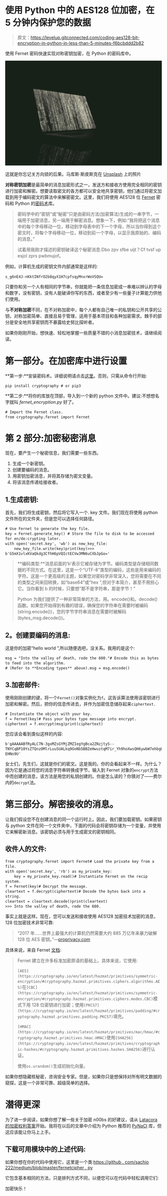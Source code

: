 # 使用 Python 中的 AES128 位加密，在 5 分钟内保护您的数据

> 原文：<https://levelup.gitconnected.com/coding-aes128-bit-encryption-in-python-in-less-than-5-minutes-f6bcbddd2b82>

使用 Fernet 密码快速实现对称密钥加密，在 Python 的密码库中。

![](img/fb299735c6d33d683ab36e2dd726ad88.png)

这就是你忘记关方向锁的后果。马库斯·斯皮斯克在 [Unsplash](https://unsplash.com?utm_source=medium&utm_medium=referral) 上的照片

**对称密钥加密**是最简单的消息加密形式之一，发送方和接收方使用完全相同的密钥进行加密和解密。想要读取密文的各方都可以安全地共享密钥，他们通过将密文加载到用于编码密文的算法中来解密密文。这里，我们将使用 AES128 位 [Fernet](https://cryptography.io/en/latest/fernet/#) 密码和 Python 的[密码术](https://cryptography.io/en/latest/installation/)库。

> 密码学中的“密钥”或“秘密”只是由密码方法(加密算法)生成的一串字节，一端用于加密消息，另一端用于解密消息。想象一下，例如:“我将把这个消息中的每个字母移动一位，移动到字母表中的下一个字母，所以当你得到这个密文时，将每个字母移动一位，移动到前一个字母，以显示我原始的、编码的消息。”
> 
> 试着用我刚才描述的密钥破译这个秘密消息:Dbo zpv sfbe uijt？Cf tvsf up esjol zprs pwbmujof。

例如，计算机生成的密钥文件内部通常是这样的:

`s_g6nE4J-nKktINfrO2b8qyX1H7cpfsqyMnxrWoVSQU=`

只要你和另一个人有相同的字节串，你就能把一条信息加密成一串难以辨认的字母和数字，没有密钥，没有人能破译你写的东西，或者至少有一些量子计算能力供他们使用。

与**不对称加密**不同，在不对称加密中，每个人都有自己唯一的私钥和公开共享的公钥，对称加密简单、直接且易于管理，适用于基本项目和各种加密需求。棘手的部分是安全地共享密钥而不暴露给史努比探听者。

如果你刚刚开始，想快速、轻松地掌握一些质量不错的小消息加密技术，请继续阅读。

# 第一部分。在加密库中进行设置

**第一步:**安装密码术。详细说明请点击[这里](https://cryptography.io/en/latest/installation/)。否则，只需从命令行开始:

```
pip install cryptography # or pip3
```

**第二步:**将你的库放在顶部，导入到一个新的 python 文件中。建议:不想想名字就叫 *fernet_encryption.py* 好了。

```
# Import the Fernet class. 
from cryptography.fernet import Fernet
```

# 第 2 部分:加密秘密消息

现在，要产生一个秘密信息，我们需要一些东西。

1.  生成一个新密钥。
2.  创建要编码的消息。
3.  用密钥加密消息，并将其存储为密文变量。
4.  将该消息传递给接收者。

## 1.生成密钥:

首先，我们将生成密钥，然后将它写入一个. key 文件。我们现在将使用 python 文件所在的文件夹，但是您可以选择任何路径。

```
# Use Fernet to generate the key file.
key = Fernet.generate_key() # Store the file to disk to be accessed for en/de:crypting later.
with open('secret.key', 'wb') as new_key_file:
    new_key_file.write(key)print(key)>>> b'G5mX1vlxKVaQkdg3CfhH6pVQIctECVw3MN6uCXbJpGo='
```

> **编码类型:**消息前面的‘b’表示它被存储为字节。编码类型是存储相同数据的不同方式。在这里，这是一个“UTF-8”类型的编码，这些是用来编码的字符。这是一个更高级的主题，如果您对密码学非常深入，您将需要在不同的类型之间来回转换，如“base64”或“hex ”,但对于本简介，甚至不用担心它。当你看到 b 的时候，只要想“那不是字符串，那是字节！”
> 
> Python 为我们提供了一种非常简单的方法，用。encode()和。decode()函数。如果您开始得到有趣的错误，确保您的字符串在需要时被编码(string.encode())，您的字节字符串消息在需要时被解码(bytes_msg.decode())。

## **2。创建要编码的消息:**

这是你的加密“hello world ”,所以随便选吧，没关系。我用的是这个:

```
msg = "Into the valley of death, rode the 600."# Encode this as bytes to feed into the algorithm.
# (Refer to **Encoding types** above).msg = msg.encode()
```

## 3.加密邮件:

使用刚刚创建的键，将一个`Fernet()`对象实例化为`f`。这告诉算法使用该密钥进行加密和解密。然后，把你的信息传进去，并作为加密信息储存起来`ciphertext.`

```
# Instantiate the object with your key.
f = Fernet(key)# Pass your bytes type message into encrypt.
ciphertext = f.encrypt(msg)print(ciphertext)
```

您应该会看到类似这样的内容:

```
b'gAAAAABfRyALC7N-3gxMZsGYMjZMZIegYgBca2ZNzjtyS--TNYCqBP10YsZTQnzOMlrLuuSUALkq9GnNb5BBZeHwuztqM7ir_Yh9hoXwsQH6ywbW7ehbgUIUNtmasBuj63vHD-EHNo9U'
```

女士们，先生们，这就是你们的密文。这是我的。你的会看起来不一样。为什么？因为它是通过将您的消息字符串转换成字节，输入到 Fernet 对象的`encrypt`方法中而创建的消息，该方法是用您的私钥创建的。你是怎么读的？你猜对了——费尔内的`decrypt`法。

# **第三部分。解密接收的消息。**

让我们假设您不在创建消息的同一个运行时上。因此，我们要加载密钥。如果密钥与 python 文件在同一个文件夹中，下面的代码会将密钥存储为一个变量，并使用它来解密新消息。该密钥必须与用于生成密文的密钥相同。

## 收件人的文件:

```
from cryptography.fernet import Fernet# Load the private key from a file.
with open('secret.key', 'rb') as my_private_key:
    key = my_private_key.read()# Instantiate Fernet on the recip system.
f = Fernet(key)# Decrypt the message.
cleartext = f.decrypt(ciphertext)# Decode the bytes back into a string.
cleartext = cleartext.decode()print(cleartext)
>>> Into the valley of death, rode the 600.
```

事实上就是这样。现在，您可以发送和接收使用 AES128 加密技术加密的消息，128 位加密技术非常可靠:

> “2017 年……世界上最强大的计算机仍然需要大约 885 万亿年来暴力破解 128 位 AES 密钥。”—[proprivacy.com](https://proprivacy.com/guides/aes-encryption)

具体来说，来自 Fernet [文档](https://cryptography.io/en/latest/fernet/#implementation):

> Fernet 建立在许多标准加密原语的基础上。具体来说，它使用:
> 
> `[AES](https://cryptography.io/en/latest/hazmat/primitives/symmetric-encryption/#cryptography.hazmat.primitives.ciphers.algorithms.AES)`在`[CBC](https://cryptography.io/en/latest/hazmat/primitives/symmetric-encryption/#cryptography.hazmat.primitives.ciphers.modes.CBC)`模式下用 128 位密钥进行加密；使用`[PKCS7](https://cryptography.io/en/latest/hazmat/primitives/padding/#cryptography.hazmat.primitives.padding.PKCS7)`填充。
> 
> `[HMAC](https://cryptography.io/en/latest/hazmat/primitives/mac/hmac/#cryptography.hazmat.primitives.hmac.HMAC)`使用`[SHA256](https://cryptography.io/en/latest/hazmat/primitives/cryptographic-hashes/#cryptography.hazmat.primitives.hashes.SHA256)`进行认证。
> 
> 使用`os.urandom()`生成初始化向量。

如果你想隐藏核秘密，咨询安全专家。但是，如果你只是想保持对所有明文数据的窥探，这是一个非常可靠、超级简单的选择。

# 潜得更深

为了进一步阅读，如果你想了解一些关于加密 n00bs 的好建议，请从 [Latacora 的加密权利答案](https://latacora.singles/2018/04/03/cryptographic-right-answers.html)开始。我将在以后的文章中介绍为 Python 推荐的 [PyNaCl](https://pypi.org/project/PyNaCl/) 库，但这应该能让你马上上手。

## 下载可用模块中的上述代码:

如果你想在你的代码中使用它，这里是一个类:[https://github . com/sachio 222/medium/blob/master/fernetcipher . py](https://github.com/sachio222/medium/blob/master/FernetCipher.py)

它包含基本相同的方法，只是排列方式不同，以便您可以在代码中轻松调用它们:

加密快乐！
